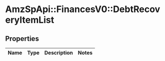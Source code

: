 # AmzSpApi::FinancesV0::DebtRecoveryItemList

## Properties
Name | Type | Description | Notes
------------ | ------------- | ------------- | -------------

